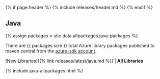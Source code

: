 {% if page.header %}
{% include releases/header.md %}
{% endif %}

## Java

{% assign packages = site.data.allpackages.java-packages %}

There are {{ packages.size }} total Azure library packages published to maven central from the [azure-sdk account](https://search.maven.org/search?q=g:com.microsoft.azure%20OR%20g:com.azure).

[New Libraries]({% link releases/latest/java.md %}) | **All Libraries**

{% include java-allpackages.html %}